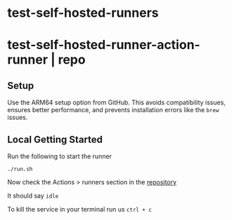 # test-self-hosted-runners

# test-self-hosted-runner-action-runner | repo

## Setup

Use the ARM64 setup option from GitHub. This avoids compatibility issues, ensures better performance, and prevents installation errors like the `brew` issues.

## Local Getting Started

Run the following to start the runner

```
./run.sh
```

Now check the Actions > runners section in the [repository](https://github.com/PaulieScanlon/test-self-hosted-runners/settings/actions/runners)

It should say `idle`

To kill the service in your terminal run us `ctrl + c`
